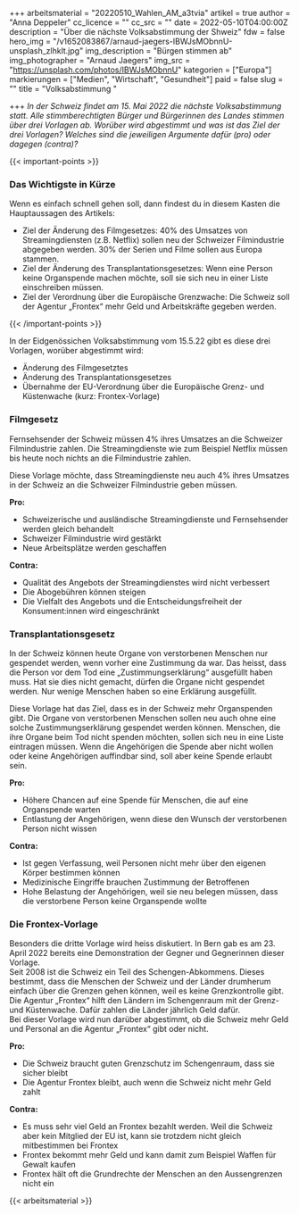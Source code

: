+++
arbeitsmaterial = "20220510_Wahlen_AM_a3tvia"
artikel = true
author = "Anna Deppeler"
cc_licence = ""
cc_src = ""
date = 2022-05-10T04:00:00Z
description = "Über die nächste Volksabstimmung der Shweiz"
fdw = false
hero_img = "/v1652083867/arnaud-jaegers-IBWJsMObnnU-unsplash_zlhklt.jpg"
img_description = "Bürgen stimmen ab"
img_photographer = "Arnaud Jaegers"
img_src = "https://unsplash.com/photos/IBWJsMObnnU"
kategorien = ["Europa"]
markierungen = ["Medien", "Wirtschaft", "Gesundheit"]
paid = false
slug = ""
title = "Volksabstimmung "

+++
_In der Schweiz findet am 15. Mai 2022 die nächste Volksabstimmung statt. Alle stimmberechtigten Bürger und Bürgerinnen des Landes stimmen über drei Vorlagen ab. Worüber wird abgestimmt und was ist das Ziel der drei Vorlagen? Welches sind die jeweiligen Argumente dafür (pro) oder dagegen (contra)?_

{{< important-points >}} <h3>Das Wichtigste in Kürze</h3>

<p>Wenn es einfach schnell gehen soll, dann findest du in diesem Kasten die Hauptaussagen des Artikels:</p>

<ul>

<li>Ziel der Änderung des Filmgesetzes: 40% des Umsatzes von Streamingdiensten (z.B. Netflix) sollen neu der Schweizer Filmindustrie abgegeben werden. 30% der Serien und Filme sollen aus Europa stammen.</li>

<li>Ziel der Änderung des Transplantationsgesetzes: Wenn eine Person keine Organspende machen möchte, soll sie sich neu in einer Liste einschreiben müssen.</li>

<li>Ziel der Verordnung über die Europäische Grenzwache: Die Schweiz soll der Agentur „Frontex“ mehr Geld und Arbeitskräfte gegeben werden.</li>

</ul> {{< /important-points >}}

In der Eidgenössichen Volksabstimmung vom 15.5.22 gibt es diese drei Vorlagen, worüber abgestimmt wird:

* Änderung des Filmgesetztes
* Änderung des Transplantationsgesetzes
* Übernahme der EU-Verordnung über die Europäische Grenz- und Küstenwache (kurz: Frontex-Vorlage)

### Filmgesetz

Fernsehsender der Schweiz müssen 4% ihres Umsatzes an die Schweizer Filmindustrie zahlen. Die Streamingdienste wie zum Beispiel Netflix müssen bis heute noch nichts an die Filmindustrie zahlen.

Diese Vorlage möchte, dass Streamingdienste neu auch 4% ihres Umsatzes in der Schweiz an die Schweizer Filmindustrie geben müssen.

**Pro:** 

* Schweizerische und ausländische Streamingdienste und Fernsehsender werden gleich behandelt
* Schweizer Filmindustrie wird gestärkt
* Neue Arbeitsplätze werden geschaffen

**Contra:** 

* Qualität des Angebots der Streamingdienstes wird nicht verbessert
* Die Abogebühren können steigen
* Die Vielfalt des Angebots und die Entscheidungsfreiheit der Konsument:innen wird eingeschränkt

### Transplantationsgesetz

In der Schweiz können heute Organe von verstorbenen Menschen nur gespendet werden, wenn vorher eine Zustimmung da war. Das heisst, dass die Person vor dem Tod eine „Zustimmungserklärung“ ausgefüllt haben muss. Hat sie dies nicht gemacht, dürfen die Organe nicht gespendet werden. Nur wenige Menschen haben so eine Erklärung ausgefüllt.

Diese Vorlage hat das Ziel, dass es in der Schweiz mehr Organspenden gibt. Die Organe von verstorbenen Menschen sollen neu auch ohne eine solche Zustimmungserklärung gespendet werden können. Menschen, die ihre Organe beim Tod nicht spenden möchten, sollen sich neu in eine Liste eintragen müssen. Wenn die Angehörigen die Spende aber nicht wollen oder keine Angehörigen auffindbar sind, soll aber keine Spende erlaubt sein.

**Pro:** 

* Höhere Chancen auf eine Spende für Menschen, die auf eine Organspende warten
* Entlastung der Angehörigen, wenn diese den Wunsch der verstorbenen Person nicht wissen

**Contra:** 

* Ist gegen Verfassung, weil Personen nicht mehr über den eigenen Körper bestimmen können
* Medizinische Eingriffe brauchen Zustimmung der Betroffenen
* Hohe Belastung der Angehörigen, weil sie neu belegen müssen, dass die verstorbene Person keine Organspende wollte

### Die Frontex-Vorlage

Besonders die dritte Vorlage wird heiss diskutiert. In Bern gab es am 23. April 2022 bereits eine Demonstration der Gegner und Gegnerinnen dieser Vorlage.  
Seit 2008 ist die Schweiz ein Teil des Schengen-Abkommens. Dieses bestimmt, dass die Menschen der Schweiz und der Länder drumherum einfach über die Grenzen gehen können, weil es keine Grenzkontrolle gibt. Die Agentur „Frontex“ hilft den Ländern im Schengenraum mit der Grenz- und Küstenwache. Dafür zahlen die Länder jährlich Geld dafür.   
Bei dieser Vorlage wird nun darüber abgestimmt, ob die Schweiz mehr Geld und Personal an die Agentur „Frontex“ gibt oder nicht.

**Pro:** 

* Die Schweiz braucht guten Grenzschutz im Schengenraum, dass sie sicher bleibt
* Die Agentur Frontex bleibt, auch wenn die Schweiz nicht mehr Geld zahlt

**Contra:** 

* Es muss sehr viel Geld an Frontex bezahlt werden. Weil die Schweiz aber kein Mitglied der EU ist, kann sie trotzdem nicht gleich mitbestimmen bei Frontex
* Frontex bekommt mehr Geld und kann damit zum Beispiel Waffen für Gewalt kaufen
* Frontex hält oft die Grundrechte der Menschen an den Aussengrenzen nicht ein




{{< arbeitsmaterial >}}
